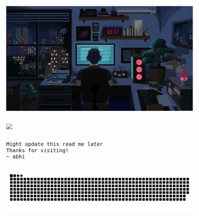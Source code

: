 <!--
**abhicodes07/abhicodes07** is a ✨ _special_ ✨ repository because its `README.md` (this file) appears on your GitHub profile.

you can add other headers or other features like this
<img src="/assets/images/horizontal-divider-gradient.gif">
this is a source link of these files
simply commit the neccessary files to your profile readme repository


Here are some ideas to get you started:

- 🔭 I’m currently working on ...
- 🌱 I’m currently learning ...
- 👯 I’m looking to collaborate on ...
- 🤔 I’m looking for help with ...
- 💬 Ask me about ...
- 📫 How to reach me: ...
- 😄 Pronouns: ...
- ⚡ Fun fact: ...
-->
<!-- Snake contribution graph -->
##
![synthwave gif](https://github.com/abhicodes07/abhicodes07/blob/main/gifs/nerd.gif)
##




<!--<div align="center">
  <p>
    <img src="https://github.com/abhicodes07/abhicodes07/blob/main/Texts/welcome_pixel.png">
  </p>
</div> -->

<!-- I am a aspiring software developer with a strong background in Python, SQL, C and C++ . I believe in writing clean and maintainable code that is both efficient and scalable. Collaborating with others to create innovative and impactful projects is something I truly enjoy.<br>My areas of interest also extend to Linux and Machine Learning.<br>Continuously learning and staying up-to-date with the latest technologies is important to me. I actively engage in personal projects and participate in online coding communities to expand my skills and knowledge.<br>I am enthusiastic about creating software solutions that make a positive impact. Whether it's developing intuitive user interfaces, optimizing backend processes, or implementing robust security measures, I always strive to deliver high-quality work.<br><br>If you have any questions or would like to discuss potential collaborations, please feel free to reach out to me. I am always excited to connect with fellow developers and explore new opportunities.<br>Thank you for taking the time to learn more about me. I look forward to connecting with you!<br><br>Best, Abhi. -->

<p float="center">
 <img src="https://www.flaticon.com/free-icon/python_1822899?term=python&page=1&position=10&origin=search&related_id=1822899" align="center">
  <p float="centre"> 
    <samp>
      <br>
        Might update this read me later
      <br>
        Thanks for visiting!
      <br>
         ~ abhi
      <br>
    </samp>
  </p>
</p>

## 
![snake gif](https://github.com/abhicodes07/abhicodes07/blob/output/github-contribution-grid-snake-dark.svg)
